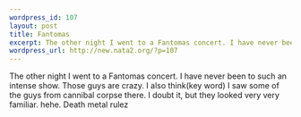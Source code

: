 ```yaml
--- 
wordpress_id: 107
layout: post
title: Fantomas
excerpt: The other night I went to a Fantomas concert. I have never been to such an intense show. Those guys are crazy. I also think(key word) I saw some of the guys from cannibal corpse there. I doubt it, but they looked very very familiar. hehe. Death metal rulez
wordpress_url: http://new.nata2.org/?p=107
---
```

The other night I went to a Fantomas concert. I have never been to such an intense show. Those guys are crazy. I also think(key word) I saw some of the guys from cannibal corpse there. I doubt it, but they looked very very familiar. hehe. Death metal rulez
